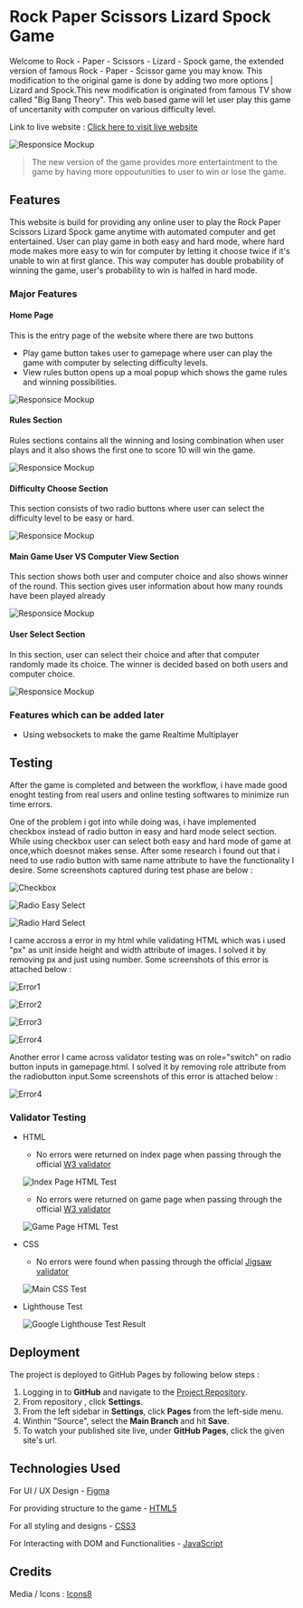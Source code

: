 # Rock Paper Scissors Lizard Spock Game

Welcome to Rock - Paper - Scissors - Lizard - Spock game, the extended version of famous Rock - Paper - Scissor game you may know. This modification to the original game is done by adding two more options | Lizard and Spock.This new modification is originated from famous TV show called "Big Bang Theory". This web based game will let user play this game of uncertanity with computer on various difficulty level.

Link to live website : [Click here to visit live website](https://susantshah.github.io/rock-paper-scissors-lizard-spock-game-project2/)

![Responsice Mockup](https://susantshah.github.io/rock-paper-scissors-lizard-spock-game-project2/documentation-assets/img/mobile-desktop-view-mockup.jpg)

> The new version of the game provides more entertaintment to the game by having more oppoutunities to user to win or lose the game.

## Features

This website is build for providing any online user to play the Rock Paper Scissors Lizard Spock game anytime with automated computer and get entertained. User can play game in both easy and hard mode, where hard mode makes more easy to win for computer by letting it choose twice if it's unable to win at first glance. This way computer has double probability of winning the game, user's probability to win is halfed in hard mode.

### Major Features

#### Home Page

This is the entry page of the website where there are two buttons

- Play game button takes user to gamepage where user can play the game with computer by selecting difficulty levels.
- View rules button opens up a moal popup which shows the game rules and winning possibilities.

![Responsice Mockup](https://susantshah.github.io/rock-paper-scissors-lizard-spock-game-project2/documentation-assets/img/homepage.jpg)

#### Rules Section

Rules sections contains all the winning and losing combination when user plays and it also shows the first one to score 10 will win the game.

![Responsice Mockup](https://susantshah.github.io/rock-paper-scissors-lizard-spock-game-project2/documentation-assets/img/rules-modal-design.jpg)

#### Difficulty Choose Section

This section consists of two radio buttons where user can select the difficulty level to be easy or hard.

![Responsice Mockup](https://susantshah.github.io/rock-paper-scissors-lizard-spock-game-project2/documentation-assets/img/difficulty-design.jpg)

#### Main Game User VS Computer View Section

This section shows both user and computer choice and also shows winner of the round. This section gives user information about how many rounds have been played already

![Responsice Mockup](https://susantshah.github.io/rock-paper-scissors-lizard-spock-game-project2/documentation-assets/img/game-view-user-computer.jpg)

#### User Select Section

In this section, user can select their choice and after that computer randomly made its choice. The winner is decided based on both users and computer choice.

![Responsice Mockup](https://susantshah.github.io/rock-paper-scissors-lizard-spock-game-project2/documentation-assets/img/user-select-section.jpg)

### Features which can be added later

- Using websockets to make the game Realtime Multiplayer

## Testing

After the game is completed and between the workflow, i have made good enoght testing from real users and online testing softwares to minimize run time errors.

One of the problem i got into while doing was, i have implemented checkbox instead of radio button in easy and hard mode select section. While using checkbox user can select both easy and hard mode of game at once,which doesnot makes sense. After some research i found out that i need to use radio button with same name attribute to have the functionality I desire. Some screenshots captured during test phase are below :

![Checkbox](https://susantshah.github.io/rock-paper-scissors-lizard-spock-game-project2/documentation-assets/img/errors/using-checkbox-error.png)

![Radio Easy Select](https://susantshah.github.io/rock-paper-scissors-lizard-spock-game-project2/documentation-assets/img/errors/using-radio-select-easy.png)

![Radio Hard Select](https://susantshah.github.io/rock-paper-scissors-lizard-spock-game-project2/documentation-assets/img/errors/using-radio-select-hard.png)

I came accross a error in my html while validating HTML which was i used "px" as unit inside height and width attribute of images. I solved it by removing px and just using number. Some screenshots of this error is attached below :

![Error1](https://susantshah.github.io/rock-paper-scissors-lizard-spock-game-project2/documentation-assets/img/errors/px-error1.jpg)

![Error2](https://susantshah.github.io/rock-paper-scissors-lizard-spock-game-project2/documentation-assets/img/errors/px-error2.jpg)

![Error3](https://susantshah.github.io/rock-paper-scissors-lizard-spock-game-project2/documentation-assets/img/errors/px-error3.jpg)

![Error4](https://susantshah.github.io/rock-paper-scissors-lizard-spock-game-project2/documentation-assets/img/errors/px-error4.jpg)

Another error I came across validator testing was on role="switch" on radio button inputs in gamepage.html. I solved it by removing role attribute from the radiobutton input.Some screenshots of this error is attached below :

![Error4](https://susantshah.github.io/rock-paper-scissors-lizard-spock-game-project2/documentation-assets/img/errors/role-error.jpg)

### Validator Testing

- HTML

  - No errors were returned on index page when passing through the official [W3 validator](https://validator.w3.org/nu/?doc=https%3A%2F%2Fsusantshah.github.io%2Frock-paper-scissors-lizard-spock-game-project2%2Findex.html)

  ![Index Page HTML Test](https://susantshah.github.io/rock-paper-scissors-lizard-spock-game-project2/documentation-assets/img/errors/index-html-check.jpg)

  - No errors were returned on game page when passing through the official [W3 validator](https://validator.w3.org/nu/?doc=https%3A%2F%2Fsusantshah.github.io%2Frock-paper-scissors-lizard-spock-game-project2%2Fgamepage.html)

  ![Game Page HTML Test](https://susantshah.github.io/rock-paper-scissors-lizard-spock-game-project2/documentation-assets/img/errors/gamepage-html-check.jpg)

- CSS

  - No errors were found when passing through the official [Jigsaw validator](https://jigsaw.w3.org/css-validator/validator?uri=https%3A%2F%2Fsusantshah.github.io%2Frock-paper-scissors-lizard-spock-game-project2%2Fassets%2Fcss%2Fmain.css&profile=css3svg&usermedium=all&warning=1&vextwarning=&lang=en)

  ![Main CSS Test](https://susantshah.github.io/rock-paper-scissors-lizard-spock-game-project2/documentation-assets/img/errors/main-css-check.jpg)

- Lighthouse Test

  ![Google Lighthouse Test Result](https://susantshah.github.io/rock-paper-scissors-lizard-spock-game-project2/documentation-assets/img/errors/lighthouse.jpg)

## Deployment

The project is deployed to GitHub Pages by following below steps :

1. Logging in to **GitHub** and navigate to the [Project Repository](https://github.com/Susantshah/rock-paper-scissors-lizard-spock-game-project2).
2. From repository , click **Settings**.
3. From the left sidebar in **Settings**, click **Pages** from the left-side menu.
4. Winthin "Source", select the **Main Branch** and hit **Save**.
5. To watch your published site live, under **GitHub Pages**, click the given site's url.

## Technologies Used

For UI / UX Design - [Figma](https://figma.com/)

For providing structure to the game - [HTML5](https://en.wikipedia.org/wiki/HTML5)

For all styling and designs - [CSS3](https://en.wikipedia.org/wiki/CSS3)

For Interacting with DOM and Functionalities - [JavaScript](https://en.wikipedia.org/wiki/JavaScript)

## Credits

Media / Icons : [Icons8](https://icons8.com/)
